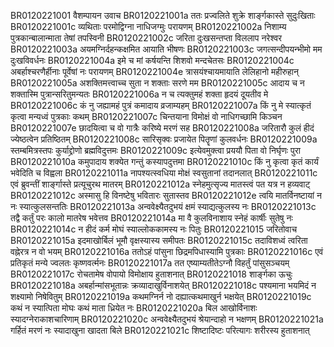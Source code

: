 BR0120221001	वैशम्पायन उवाच
BR0120221001a	ततः प्रज्वलिते शुक्रे शार्ङ्गकास्ते सुदुःखिताः
BR0120221001c	व्यथिताः परमोद्विग्ना नाधिजग्मुः परायणम्
BR0120221002a	निशाम्य पुत्रकान्बालान्माता तेषां तपस्विनी
BR0120221002c	जरिता दुःखसन्तप्ता विललाप नरेश्वर
BR0120221003a	अयमग्निर्दहन्कक्षमित आयाति भीषणः
BR0120221003c	जगत्सन्दीपयन्भीमो मम दुःखविवर्धनः
BR0120221004a	इमे च मां कर्षयन्ति शिशवो मन्दचेतसः
BR0120221004c	अबर्हाश्चरणैर्हीनाः पूर्वेषां नः परायणम्
BR0120221004e	त्रासयंश्चायमायाति लेलिहानो महीरुहान्
BR0120221005a	अशक्तिमत्त्वाच्च सुता न शक्ताः सरणे मम
BR0120221005c	आदाय च न शक्तास्मि पुत्रान्सरितुमन्यतः
BR0120221006a	न च त्यक्तुमहं शक्ता हृदयं दूयतीव मे
BR0120221006c	कं नु जह्यामहं पुत्रं कमादाय व्रजाम्यहम्
BR0120221007a	किं नु मे स्यात्कृतं कृत्वा मन्यध्वं पुत्रकाः कथम्
BR0120221007c	चिन्तयाना विमोक्षं वो नाधिगच्छामि किञ्चन
BR0120221007e	छादयित्वा च वो गात्रैः करिष्ये मरणं सह
BR0120221008a	जरितारौ कुलं हीदं ज्येष्ठत्वेन प्रतिष्ठितम्
BR0120221008c	सारिसृक्वः प्रजायेत पितॄणां कुलवर्धनः
BR0120221009a	स्तम्बमित्रस्तपः कुर्याद्द्रोणो ब्रह्मविदुत्तमः
BR0120221009c	इत्येवमुक्त्वा प्रययौ पिता वो निर्घृणः पुरा
BR0120221010a	कमुपादाय शक्येत गन्तुं कस्यापदुत्तमा
BR0120221010c	किं नु कृत्वा कृतं कार्यं भवेदिति च विह्वला
BR0120221011a	नापश्यत्स्वधिया मोक्षं स्वसुतानां तदानलात्
BR0120221011c	एवं ब्रुवन्तीं शार्ङ्गास्ते प्रत्यूचुरथ मातरम्
BR0120221012a	स्नेहमुत्सृज्य मातस्त्वं पत यत्र न हव्यवाट्
BR0120221012c	अस्मासु हि विनष्टेषु भवितारः सुतास्तव
BR0120221012e	त्वयि मातर्विनष्टायां न नः स्यात्कुलसन्ततिः
BR0120221013a	अन्ववेक्ष्यैतदुभयं क्षमं स्याद्यत्कुलस्य नः
BR0120221013c	तद्वै कर्तुं परः कालो मातरेष भवेत्तव
BR0120221014a	मा वै कुलविनाशाय स्नेहं कार्षीः सुतेषु नः
BR0120221014c	न हीदं कर्म मोघं स्याल्लोककामस्य नः पितुः
BR0120221015	जरितोवाच
BR0120221015a	इदमाखोर्बिलं भूमौ वृक्षस्यास्य समीपतः
BR0120221015c	तदाविशध्वं त्वरिता वह्नेरत्र न वो भयम्
BR0120221016a	ततोऽहं पांसुना छिद्रमपिधास्यामि पुत्रकाः
BR0120221016c	एवं प्रतिकृतं मन्ये ज्वलतः कृष्णवर्त्मनः
BR0120221017a	तत एष्याम्यतीतेऽग्नौ विहर्तुं पांसुसञ्चयम्
BR0120221017c	रोचतामेष वोपायो विमोक्षाय हुताशनात्
BR0120221018	शार्ङ्गका ऊचुः
BR0120221018a	अबर्हान्मांसभूतान्नः क्रव्यादाखुर्विनाशयेत्
BR0120221018c	पश्यमाना भयमिदं न शक्ष्यामो निषेवितुम्
BR0120221019a	कथमग्निर्न नो दह्यात्कथमाखुर्न भक्षयेत्
BR0120221019c	कथं न स्यात्पिता मोघः कथं माता ध्रियेत नः
BR0120221020a	बिल आखोर्विनाशः स्यादग्नेराकाशचारिणाम्
BR0120221020c	अन्ववेक्ष्यैतदुभयं श्रेयान्दाहो न भक्षणम्
BR0120221021a	गर्हितं मरणं नः स्यादाखुना खादता बिले
BR0120221021c	शिष्टादिष्टः परित्यागः शरीरस्य हुताशनात्
